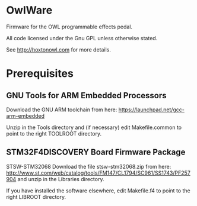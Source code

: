 # OwlWare

Firmware for the OWL programmable effects pedal.

All code licensed under the Gnu GPL unless otherwise stated.

See http://hoxtonowl.com for more details.

# Prerequisites

## GNU Tools for ARM Embedded Processors

Download the GNU ARM toolchain from here:
https://launchpad.net/gcc-arm-embedded

Unzip in the Tools directory and (if necessary) edit Makefile.common to point to the right TOOLROOT directory.

## STM32F4DISCOVERY Board Firmware Package
STSW-STM32068
Download the file stsw-stm32068.zip from here:
http://www.st.com/web/catalog/tools/FM147/CL1794/SC961/SS1743/PF257904
and unzip in the Libraries directory.

If you have installed the software elsewhere, edit Makefile.f4 to point to the right LIBROOT directory.
